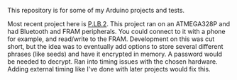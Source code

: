 This repository is for some of my Arduino projects and tests.

Most recent project here is [P.LB.2](https://github.com/tbtaco/Arduino/blob/main/P.LB.2.ino).  This project ran on an ATMEGA328P and had Bluetooth and FRAM peripherals.  You could connect to it with a phone for example, and read/write to the FRAM.  Development on this was cut short, but the idea was to eventually add options to store several different phrases (like seeds) and have it encrypted in memory.  A password would be needed to decrypt.  Ran into timing issues with the chosen hardware.  Adding external timing like I've done with later projects would fix this.
